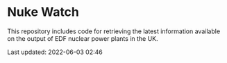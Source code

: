 # Nuke Watch

This repository includes code for retrieving the latest information available on the output of EDF nuclear power plants in the UK.

Last updated: 2022-06-03 02:46